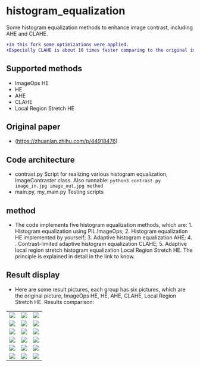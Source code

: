 # histogram_equalization
Some histogram equalization methods to enhance image contrast, including AHE and CLAHE.
```diff
+In this fork some optimizations were applied. 
+Especially CLAHE is about 10 times faster comparing to the original implementation.
```

## Supported methods
  * ImageOps HE
  * HE  
  * AHE
  * CLAHE  
  * Local Region Stretch HE

## Original paper
  * (https://zhuanlan.zhihu.com/p/44918476)

## Code architecture
 * contrast.py  Script for realizing various histogram equalization, ImageContraster class. Also runnable: `python3 contrast.py image_in.jpg image_out.jpg method`
 * main.py, my_main.py Testing scripts

## method
  * The code implements five histogram equalization methods, which are: 1. Histogram equalization using PIL.ImageOps; 2. Histogram equalization HE implemented by yourself; 3. Adaptive histogram equalization AHE; 4. . Contrast-limited adaptive histogram equalization CLAHE; 5. Adaptive local region stretch histogram equalization Local Region Stretch HE. The principle is explained in detail in the link to know.

## Result display
  * Here are some result pictures, each group has six pictures, which are the original picture, ImageOps HE, HE, AHE, CLAHE, Local Region Stretch HE. Results comparison: 
  <div> 
    <table>
     <tr>
      <td><img src = "https://github.com/lxcnju/histogram_equalization/blob/master/pics/car.jpg"></td>
      <td><img src = "https://github.com/lxcnju/histogram_equalization/blob/master/pics/ops_car.jpg"></td>
      <td><img src = "https://github.com/lxcnju/histogram_equalization/blob/master/pics/he_car.jpg"></td>
     </tr>
     <tr>
      <td><img src = "https://github.com/lxcnju/histogram_equalization/blob/master/pics/ahe_car.jpg"></td>
      <td><img src = "https://github.com/lxcnju/histogram_equalization/blob/master/pics/clahe_car.jpg"></td>
      <td><img src = "https://github.com/lxcnju/histogram_equalization/blob/master/pics/lrs_car.jpg"></td>
     </tr>
     <tr>
      <td><img src = "https://github.com/lxcnju/histogram_equalization/blob/master/pics/cap.png"></td>
      <td><img src = "https://github.com/lxcnju/histogram_equalization/blob/master/pics/ops_cap.png"></td>
      <td><img src = "https://github.com/lxcnju/histogram_equalization/blob/master/pics/he_cap.png"></td>
     </tr>
     <tr>
      <td><img src = "https://github.com/lxcnju/histogram_equalization/blob/master/pics/ahe_cap.png"></td>
      <td><img src = "https://github.com/lxcnju/histogram_equalization/blob/master/pics/clahe_cap.png"></td>
      <td><img src = "https://github.com/lxcnju/histogram_equalization/blob/master/pics/lrs_cap.png"></td>
     </tr>
     <tr>
      <td><img src = "https://github.com/lxcnju/histogram_equalization/blob/master/pics/night.png"></td>
      <td><img src = "https://github.com/lxcnju/histogram_equalization/blob/master/pics/ops_night.png"></td>
      <td><img src = "https://github.com/lxcnju/histogram_equalization/blob/master/pics/he_night.png"></td>
     </tr>
     <tr>
      <td><img src = "https://github.com/lxcnju/histogram_equalization/blob/master/pics/ahe_night.png"></td>
      <td><img src = "https://github.com/lxcnju/histogram_equalization/blob/master/pics/clahe_night.png"></td>
      <td><img src = "https://github.com/lxcnju/histogram_equalization/blob/master/pics/lrs_night.png"></td>
     </tr>
    </table>
  </div>
